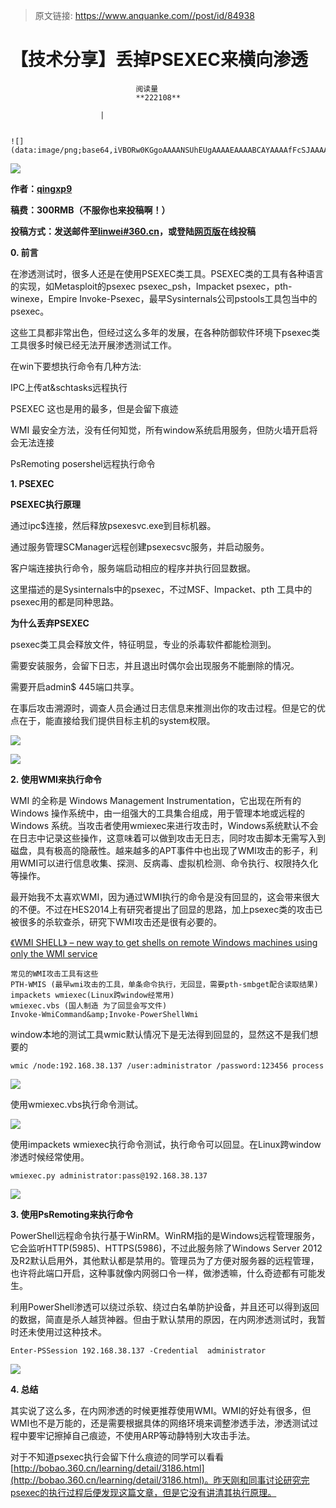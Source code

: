 > 原文链接: https://www.anquanke.com//post/id/84938 


# 【技术分享】丢掉PSEXEC来横向渗透


                                阅读量   
                                **222108**
                            
                        |
                        
                                                                                                                                    ![](data:image/png;base64,iVBORw0KGgoAAAANSUhEUgAAAAEAAAABCAYAAAAfFcSJAAAAAXNSR0IArs4c6QAAAARnQU1BAACxjwv8YQUAAAAJcEhZcwAADsQAAA7EAZUrDhsAAAANSURBVBhXYzh8+PB/AAffA0nNPuCLAAAAAElFTkSuQmCC)
                                                                                            





**[![](https://p3.ssl.qhimg.com/t011ff29a0236db5b45.jpg)](https://p3.ssl.qhimg.com/t011ff29a0236db5b45.jpg)**

**作者：**[**qingxp9**](http://bobao.360.cn/member/contribute?uid=46273947)

**稿费：300RMB（不服你也来投稿啊！）**

**投稿方式：发送邮件至**[**linwei#360.cn**](mailto:linwei@360.cn)**，或登陆**[**网页版**](http://bobao.360.cn/contribute/index)**在线投稿**



**0. 前言**

在渗透测试时，很多人还是在使用PSEXEC类工具。PSEXEC类的工具有各种语言的实现，如Metasploit的psexec psexec_psh，Impacket psexec，pth-winexe，Empire Invoke-Psexec，最早Sysinternals公司pstools工具包当中的psexec。

这些工具都非常出色，但经过这么多年的发展，在各种防御软件环境下psexec类工具很多时候已经无法开展渗透测试工作。

在win下要想执行命令有几种方法:

IPC上传at&amp;schtasks远程执行

PSEXEC 这也是用的最多，但是会留下痕迹

WMI 最安全方法，没有任何知觉，所有window系统启用服务，但防火墙开启将会无法连接

PsRemoting posershel远程执行命令



**1. PSEXEC**

**PSEXEC执行原理**

通过ipc$连接，然后释放psexesvc.exe到目标机器。

通过服务管理SCManager远程创建psexecsvc服务，并启动服务。

客户端连接执行命令，服务端启动相应的程序并执行回显数据。

这里描述的是Sysinternals中的psexec，不过MSF、Impacket、pth 工具中的psexec用的都是同种思路。

**为什么丢弃PSEXEC**

psexec类工具会释放文件，特征明显，专业的杀毒软件都能检测到。

需要安装服务，会留下日志，并且退出时偶尔会出现服务不能删除的情况。

需要开启admin$ 445端口共享。

在事后攻击溯源时，调查人员会通过日志信息来推测出你的攻击过程。但是它的优点在于，能直接给我们提供目标主机的system权限。

[![](https://p5.ssl.qhimg.com/t012b88beb95c4e4492.png)](https://p5.ssl.qhimg.com/t012b88beb95c4e4492.png)

[![](https://p5.ssl.qhimg.com/t0146b197afee2d3381.png)](https://p5.ssl.qhimg.com/t0146b197afee2d3381.png)



**2. 使用WMI来执行命令**

WMI 的全称是 Windows Management Instrumentation，它出现在所有的 Windows 操作系统中，由一组强大的工具集合组成，用于管理本地或远程的 Windows 系统。当攻击者使用wmiexec来进行攻击时，Windows系统默认不会在日志中记录这些操作，这意味着可以做到攻击无日志，同时攻击脚本无需写入到磁盘，具有极高的隐蔽性。越来越多的APT事件中也出现了WMI攻击的影子，利用WMI可以进行信息收集、探测、反病毒、虚拟机检测、命令执行、权限持久化等操作。

最开始我不太喜欢WMI，因为通过WMI执行的命令是没有回显的，这会带来很大的不便。不过在HES2014上有研究者提出了回显的思路，加上psexec类的攻击已被很多的杀软查杀，研究下WMI攻击还是很有必要的。

[《WMI SHELL》 – new way to get shells on remote Windows machines using only the WMI service](http://2014.hackitoergosum.org/slides/day1_WMI_Shell_Andrei_Dumitrescu.pdf)



```
常见的WMI攻击工具有这些
PTH-WMIS (最早wmi攻击的工具，单条命令执行，无回显，需要pth-smbget配合读取结果)
impackets wmiexec(Linux跨window经常用)
wmiexec.vbs (国人制造 为了回显会写文件)
Invoke-WmiCommand&amp;Invoke-PowerShellWmi
```

window本地的测试工具wmic默认情况下是无法得到回显的，显然这不是我们想要的

```
wmic /node:192.168.38.137 /user:administrator /password:123456 process call create cmd.exe
```

[![](https://p4.ssl.qhimg.com/t015616cc7243b56450.png)](https://p4.ssl.qhimg.com/t015616cc7243b56450.png)

使用wmiexec.vbs执行命令测试。

[![](https://p4.ssl.qhimg.com/t01c9a1d717c91269d9.png)](https://p4.ssl.qhimg.com/t01c9a1d717c91269d9.png)

使用impackets wmiexec执行命令测试，执行命令可以回显。在Linux跨window渗透时候经常使用。

```
wmiexec.py administrator:pass@192.168.38.137
```

[![](https://p2.ssl.qhimg.com/t015f9a3e6454dbfebf.png)](https://p2.ssl.qhimg.com/t015f9a3e6454dbfebf.png)



**3. 使用PsRemoting来执行命令**

PowerShell远程命令执行基于WinRM。WinRM指的是Windows远程管理服务，它会监听HTTP(5985)、HTTPS(5986)，不过此服务除了Windows Server 2012及R2默认启用外，其他默认都是禁用的。管理员为了方便对服务器的远程管理，也许将此端口开启，这种事就像内网弱口令一样，做渗透嘛，什么奇迹都有可能发生。

利用PowerShell渗透可以绕过杀软、绕过白名单防护设备，并且还可以得到返回的数据，简直是杀人越货神器。但由于默认禁用的原因，在内网渗透测试时，我暂时还未使用过这种技术。

```
Enter-PSSession 192.168.38.137 -Credential  administrator
```

[![](https://p3.ssl.qhimg.com/t010ea39af50de367c5.png)](https://p3.ssl.qhimg.com/t010ea39af50de367c5.png)



**4. 总结**

其实说了这么多，在内网渗透的时候更推荐使用WMI。WMI的好处有很多，但WMI也不是万能的，还是需要根据具体的网络环境来调整渗透手法，渗透测试过程中要牢记擦掉自己痕迹，不使用ARP等动静特别大攻击手法。

对于不知道psexec执行会留下什么痕迹的同学可以看看 [http://bobao.360.cn/learning/detail/3186.html](http://bobao.360.cn/learning/detail/3186.html)。昨天刚和同事讨论研究完psexec的执行过程后便发现这篇文章，但是它没有讲清其执行原理。
